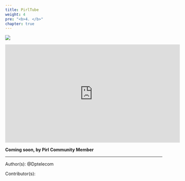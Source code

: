 ```yaml
---
title: PirlTube
weight: 4
pre: "<b>4. </b>"
chapter: true
---
```

![](/images_headers/pirltube.png)


<iframe width="560" height="315" src="https://www.youtube.com/embed/I-h6E-0BrSI" frameborder="0" allow="accelerometer; autoplay; encrypted-media; gyroscope; picture-in-picture" allowfullscreen></iframe>


**Coming soon, by Pirl Community Member** 




---
Author(s):
@Dptelecom


Contributor(s):
